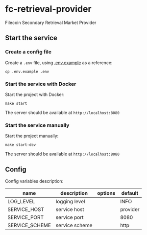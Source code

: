 # fc-retrieval-provider
Filecoin Secondary Retrieval Market Provider 

## Start the service

### Create a config file

Create a `.env` file, using [.env.example](./.env.example) as a reference:

```
cp .env.example .env
```

### Start the service with Docker

Start the project with Docker:

```
make start
```

The server should be available at `http://localhost:8080`

### Start the service manually

Start the project manually:

```
make start-dev
```

The server should be available at `http://localhost:8080`

## Config

Config variables description:

| name           | description    | options | default                     |
| -------------- | -------------- | ------- | --------------------------- |
| LOG_LEVEL      | logging level  |         | INFO                        |
| SERVICE_HOST   | service host   |         | provider                    |
| SERVICE_PORT   | service port   |         | 8080                        |
| SERVICE_SCHEME | service scheme |         | http                        |
